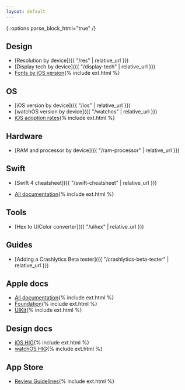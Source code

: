 ```yaml
---
layout: default
---
```

{::options parse_block_html="true" /}

<div class="row"><div class="col-sm-6">

## Design

* [Resolution by device]({{ "/res" | relative_url }})
* [Display tech by device]({{ "/display-tech" | relative_url }})
* [Fonts by iOS version](http://iosfonts.com/){% include ext.html %}

## OS

* [iOS version by device]({{ "/ios" | relative_url }})
* [watchOS version by device]({{ "/watchos" | relative_url }})
* [iOS adoption rates](https://developer.apple.com/support/app-store/){% include ext.html %}

## Hardware

* [RAM and processor by device]({{ "/ram-processor" | relative_url }})

## Swift

* [Swift 4 cheatsheet]({{ "/swift-cheatsheet" | relative_url }})
<!-- * [Closures guide]({{ "/swift-closures-guide" | relative_url }}) -->
<!-- * [Arrays cheatsheet]({{ "/arrays-cheatsheet" | relative_url }}) -->
* [All documentation](https://swift.org/documentation/){% include ext.html %}

</div><div class="col-sm-6">

## Tools

* [Hex to UIColor converter]({{ "/uihex" | relative_url }})

## Guides

* [Adding a Crashlytics Beta tester]({{ "/crashlytics-beta-tester" | relative_url }})

## Apple docs

* [All documentation](https://developer.apple.com/documentation/){% include ext.html %}
* [Foundation](https://developer.apple.com/documentation/foundation){% include ext.html %}
* [UIKit](https://developer.apple.com/documentation/uikit){% include ext.html %}

## Design docs

* [iOS HIG](https://developer.apple.com/ios/human-interface-guidelines/overview/themes/){% include ext.html %}
* [watchOS HIG](https://developer.apple.com/watchos/human-interface-guidelines/overview/themes/){% include ext.html %}

## App Store

* [Review Guidelines](https://developer.apple.com/app-store/review/guidelines/){% include ext.html %}

</div></div>
